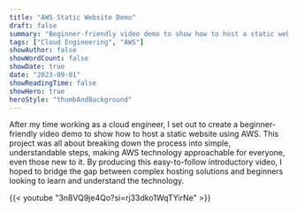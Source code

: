 ```yaml
---
title: "AWS Static Website Demo"
draft: false
summary: "Beginner-friendly video demo to show how to host a static website using AWS"
tags: ["Cloud Engineering", "AWS"]
showAuthor: false
showWordCount: false
showDate: true
date: "2023-09-01"
showReadingTime: false
showHero: true
heroStyle: "thumbAndBackground"
---
```


After my time working as a cloud engineer, I set out to create a beginner-friendly video demo to show how to host a static website using AWS. This project was all about breaking down the process into simple, understandable steps, making AWS technology approachable for everyone, even those new to it. By producing this easy-to-follow introductory video, I hoped to bridge the gap between complex hosting solutions and beginners looking to learn and understand the technology.

{{< youtube "3n8VQ9je4Qo?si=rj33dko1WqTYirNe" >}}